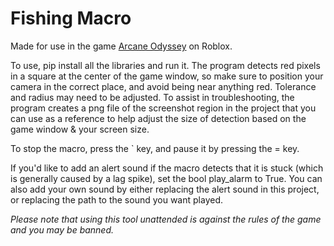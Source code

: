 # Fishing Macro

Made for use in the game [Arcane Odyssey](https://www.roblox.com/games/3272915504/Arcane-Odyssey-Early-Access) on Roblox.

To use, pip install all the libraries and run it.
The program detects red pixels in a square at the center of the game window, so make sure to position your camera in the correct place, and avoid being near anything red. Tolerance and radius may need to be adjusted.
To assist in troubleshooting, the program creates a png file of the screenshot region in the project that you can use as a reference to help adjust the size of detection based on the game window & your screen size.

To stop the macro, press the ` key, and pause it by pressing the = key.

If you'd like to add an alert sound if the macro detects that it is stuck (which is generally caused by a lag spike), set the bool play_alarm to True.
You can also add your own sound by either replacing the alert sound in this project, or replacing the path to the sound you want played.

*Please note that using this tool unattended is against the rules of the game and you may be banned.*
